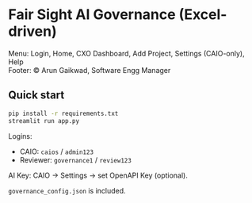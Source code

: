 # Fair Sight AI Governance (Excel-driven)

Menu: Login, Home, CXO Dashboard, Add Project, Settings (CAIO-only), Help  
Footer: © Arun Gaikwad, Software Engg Manager

## Quick start
```bash
pip install -r requirements.txt
streamlit run app.py
```
Logins:
- CAIO: `caios` / `admin123`
- Reviewer: `governance1` / `review123`

AI Key: CAIO → Settings → set OpenAPI Key (optional).

`governance_config.json` is included.
